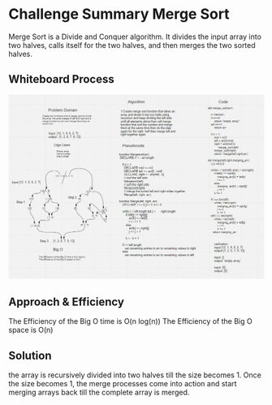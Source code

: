 # Challenge Summary Merge Sort
Merge Sort is a Divide and Conquer algorithm. It divides the input array into two halves, calls itself for the two halves, and then merges the two sorted halves.

## Whiteboard Process
![merge](merge_sort/merge_sort.JPG)

## Approach & Efficiency
The Efficiency of the Big O time is O(n log(n))
The Efficiency of the Big O space is O(n)


## Solution
 the array is recursively divided into two halves till the size becomes 1. Once the size becomes 1, the merge processes come into action and start merging arrays back till the complete array is merged.
